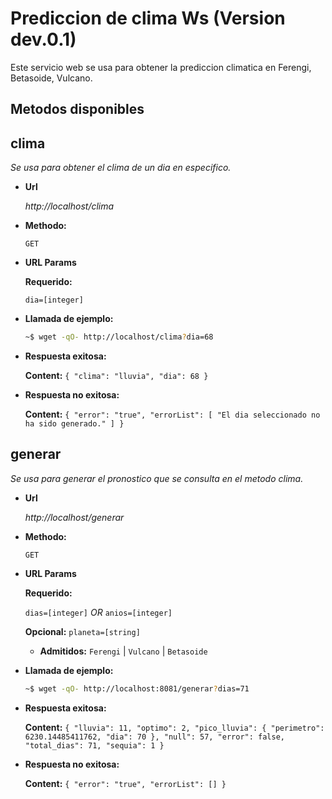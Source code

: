 # Prediccion de clima Ws (Version dev.0.1)

Este servicio web se usa para obtener la prediccion climatica en Ferengi, Betasoide, Vulcano.

## Metodos disponibles

**clima**
----
  _Se usa para obtener el clima de un dia en especifico._

* **Url**

  _http://localhost/clima_

* **Methodo:**


  `GET`

*  **URL Params**


   **Requerido:**

   `dia=[integer]`

* **Llamada de ejemplo:**

    ```sh
    ~$ wget -qO- http://localhost/clima?dia=68
    ```

* **Respuesta exitosa:**

    **Content:**
    `{
    "clima": "lluvia",
    "dia": 68
    }`

* **Respuesta no exitosa:**

    **Content:**
    `{
    "error": "true",
    "errorList": [
        "El dia seleccionado no ha sido generado."
    ]
    }`

**generar**
----
  _Se usa para generar el pronostico que se consulta en el metodo clima._

* **Url**

  _http://localhost/generar_

* **Methodo:**


  `GET`

*  **URL Params**


   **Requerido:**

   `dias=[integer]`
   *OR*
   `anios=[integer]`

   **Opcional:**
   `planeta=[string]`

   * **Admitidos:**
        `Ferengi` | `Vulcano` | `Betasoide`

* **Llamada de ejemplo:**

    ```sh
    ~$ wget -qO- http://localhost:8081/generar?dias=71
    ```

* **Respuesta exitosa:**

    **Content:**
    `{
    "lluvia": 11,
    "optimo": 2,
    "pico_lluvia": {
        "perimetro": 6230.14485411762,
        "dia": 70
    },
    "null": 57,
    "error": false,
    "total_dias": 71,
    "sequia": 1
    }`

* **Respuesta no exitosa:**

    **Content:**
    `{
    "error": "true",
    "errorList": []
    }`
